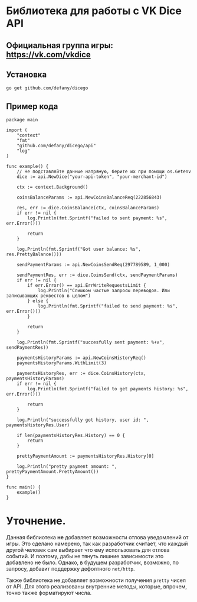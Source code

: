 # Библиотека для работы с VK Dice API
## Официальная группа игры: https://vk.com/vkdice

## Установка
```
go get github.com/defany/dicego
```

## Пример кода
```golang
package main

import (
	"context"
	"fmt"
	"github.com/defany/dicego/api"
	"log"
)

func example() {
	// Не подставляйте данные напрямую, берите их при помощи os.Getenv
	dice := api.NewDice("your-api-token", "your-merchant-id")

	ctx := context.Background()

	coinsBalanceParams := api.NewCoinsBalanceReq(222856843)

	res, err := dice.CoinsBalance(ctx, coinsBalanceParams)
	if err != nil {
		log.Println(fmt.Sprintf("failed to sent payment: %s", err.Error()))

		return
	}

	log.Println(fmt.Sprintf("Got user balance: %s", res.PrettyBalance()))

	sendPaymentParams := api.NewCoinsSendReq(297789589, 1_000)

	sendPaymentRes, err := dice.CoinsSend(ctx, sendPaymentParams)
	if err != nil {
		if err.Error() == api.ErrWriteRequestsLimit {
			log.Println("Слишком частые запросы переводов. Или записывающих реквестов в целом")
		} else {
			log.Println(fmt.Sprintf("failed to send payment: %s", err.Error()))
		}

		return
	}

	log.Println(fmt.Sprintf("succesfully sent payment: %+v", sendPaymentRes))

	paymentsHistoryParams := api.NewCoinsHistoryReq()
	paymentsHistoryParams.WithLimit(3)

	paymentsHistoryRes, err := dice.CoinsHistory(ctx, paymentsHistoryParams)
	if err != nil {
		log.Println(fmt.Sprintf("failed to get payments history: %s", err.Error()))

		return
	}

	log.Println("successfully got history, user id: ", paymentsHistoryRes.User)

	if len(paymentsHistoryRes.History) == 0 {
		return
	}

	prettyPaymentAmount := paymentsHistoryRes.History[0]

	log.Println("pretty payment amount: ", prettyPaymentAmount.PrettyAmount())
}

func main() {
	example()
}
```

# Уточнение.
Данная библиотека **не** добавляет возможности отлова уведомлений от игры.
Это сделано намерено, так как разработчик считает, что каждый другой человек сам выбирает что ему использовать для отлова событий.
И поэтому, дабы не тянуть лишние зависимости это добавлено не было. Однако, в будущем разработчик, возможно, по запросу, добавит поддержку дефолтного `net/http`.

Также библиотека не добавляет возможности получения `pretty` чисел от API. Для этого реализованы внутренние методы, которые, впрочем, точно также форматируют числа.
